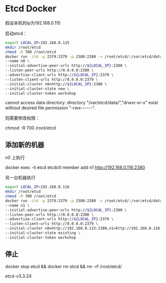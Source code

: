 # Etcd Docker

假设本机的ip为192.168.0.115

启动etcd：

```bash
export LOCAL_IP=192.168.0.115
mkdir /root/etcd
chmod -R 700 /root/etcd
docker run -itd -p 2379:2379 -p 2380:2380 -v /root/etcd/:/var/etcd/data/ --restart=always --name=etcd ccchieh/etcd \
--name n0 \
--initial-advertise-peer-urls http://${LOCAL_IP}:2380 \
--listen-peer-urls http://0.0.0.0:2380 \
--advertise-client-urls http://${LOCAL_IP}:2379 \
--listen-client-urls http://0.0.0.0:2379 \
--initial-cluster n0=http://${LOCAL_IP}:2380 \
--initial-cluster-state new \
--initial-cluster-token workshop
```

cannot access data directory: directory "/var/etcd/data/","drwxr-xr-x" exist without desired file permission "-rwx------".

则需要修改权限：

chmod -R 700 /root/etcd

## 添加新的机器

n0 上执行

docker exec -it etcd etcdctl member add n1 http://192.168.0.116:2380

另一台机器执行

```bash
export LOCAL_IP=192.168.0.116
mkdir /root/etcd
chmod -R 700 /root/etcd
docker run -itd -p 2379:2379 -p 2380:2380 -v /root/etcd/:/var/etcd/data/ --restart=always --name=etcd ccchieh/etcd \
--name n1 \
--initial-advertise-peer-urls http://${LOCAL_IP}:2380 \
--listen-peer-urls http://0.0.0.0:2380 \
--advertise-client-urls http://${LOCAL_IP}:2379 \
--listen-client-urls http://0.0.0.0:2379 \
--initial-cluster n0=http://192.168.0.115:2380,n1=http://192.168.0.116:2380 \
--initial-cluster-state existing \
--initial-cluster-token workshop
```

## 停止

docker stop etcd && docker rm etcd && rm -rf /root/etcd/

etcd-v3.3.24
